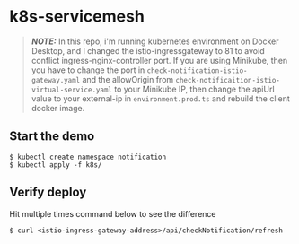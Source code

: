 # k8s-servicemesh

> **_NOTE:_**  In this repo, i'm running kubernetes environment on Docker Desktop, and I changed the istio-ingressgateway to 81 to avoid conflict ingress-nginx-controller port. If you are using Minikube, then you have to change the port in ```check-notification-istio-gateway.yaml``` and the allowOrigin from ```check-notificaition-istio-virtual-service.yaml``` to your Minikube IP, then change the apiUrl value to your external-ip in ```environment.prod.ts``` and rebuild the client docker image.

## Start the demo
```
$ kubectl create namespace notification
$ kubectl apply -f k8s/
```
## Verify deploy
Hit multiple times command below to see the difference
```
$ curl <istio-ingress-gateway-address>/api/checkNotification/refresh
```
